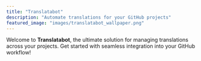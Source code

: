 ```yaml
---
title: "Translatabot"
description: "Automate translations for your GitHub projects"
featured_image: "images/translatabot_wallpaper.png"
---
```


Welcome to **Translatabot**, the ultimate solution for managing translations across your projects. Get started with seamless integration into your GitHub workflow!
